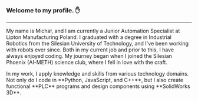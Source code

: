 ### Welcome to my profile. ✋
<hr /> 
<p>My name is Michał, and I am currently a Junior Automation Specialist at Lipton Manufacturing Poland. I graduated with a degree in Industrial Robotics from the Silesian University of Technology, and I've been working with robots ever since. Both in my current job and prior to this, I have always enjoyed coding. My journey began when I joined the Silesian Phoenix (AI-METH) science club, where I fell in love with the craft.</p>
<p>In my work, I apply knowledge and skills from various technology domains. Not only do I code in **Python, JavaScript, and C++**, but I also create functional **PLC** programs and design components using **SolidWorks 3D**.</p>
